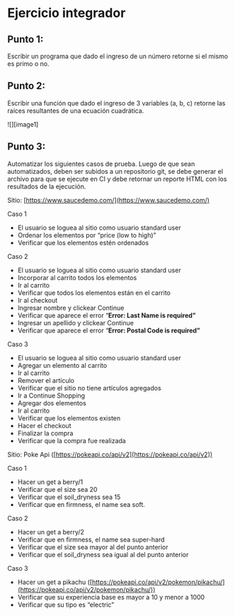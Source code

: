 # Ejercicio integrador

## Punto 1:

Escribir un programa que dado el ingreso de un número retorne si el mismo es primo o no.

## Punto 2:

Escribir una función que dado el ingreso de 3 variables (a, b, c) retorne las raíces resultantes de una ecuación cuadrática.

![][image1]

## Punto 3: 

Automatizar los siguientes casos de prueba. Luego de que sean automatizados, deben ser subidos a un repositorio git, se debe generar el archivo para que se ejecute en CI y debe retornar un reporte HTML con los resultados de la ejecución.

Sitio: [https://www.saucedemo.com/](https://www.saucedemo.com/)

Caso 1

* El usuario se loguea al sitio como usuario standard user  
* Ordenar los elementos por “price (low to high)”  
* Verificar que los elementos estén ordenados

Caso 2

* El usuario se loguea al sitio como usuario standard user  
* Incorporar al carrito todos los elementos  
* Ir al carrito  
* Verificar que todos los elementos están en el carrito  
* Ir al checkout  
* Ingresar nombre y clickear Continue  
* Verificar que aparece el error “**Error: Last Name is required”**  
* Ingresar un apellido y clickear Continue  
* Verificar que aparece el error “**Error: Postal Code is required”**

Caso 3

* El usuario se loguea al sitio como usuario standard user  
* Agregar un elemento al carrito  
* Ir al carrito  
* Remover el artículo  
* Verificar que el sitio no tiene artículos agregados  
* Ir a Continue Shopping  
* Agregar dos elementos  
* Ir al carrito  
* Verificar que los elementos existen  
* Hacer el checkout  
* Finalizar la compra  
* Verificar que la compra fue realizada

Sitio: Poke Api ([https://pokeapi.co/api/v2](https://pokeapi.co/api/v2))

Caso 1

* Hacer un get a berry/1  
* Verificar que el size sea 20  
* Verificar que el soil\_dryness sea 15  
* Verificar que en firmness, el name sea soft.

Caso 2

* Hacer un get a berry/2  
* Verificar que en firmness, el name sea super-hard  
* Verificar que el size sea mayor al del punto anterior  
* Verificar que el soil\_dryness sea igual al del punto anterior

Caso 3

* Hacer un get a pikachu ([https://pokeapi.co/api/v2/pokemon/pikachu/](https://pokeapi.co/api/v2/pokemon/pikachu/))  
* Verificar que su experiencia base es mayor a 10 y menor a 1000  
* Verificar que su tipo es “electric”
